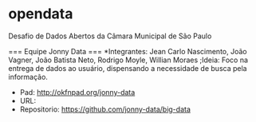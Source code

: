 opendata
========

Desafio de Dados Abertos da Câmara Municipal de São Paulo

=== Equipe Jonny Data ===
*Integrantes: Jean Carlo Nascimento, João Vagner, João Batista Neto, Rodrigo Moyle, Willian Moraes
;Ideia: 
Foco na entrega de dados ao usuário, dispensando a necessidade de busca pela informação.
* Pad: http://okfnpad.org/jonny-data
* URL:
* Repositorio: https://github.com/jonny-data/big-data
